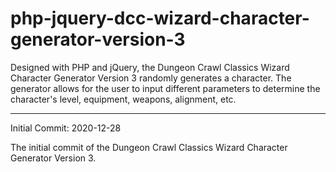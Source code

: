 # php-jquery-dcc-wizard-character-generator-version-3
Designed with PHP and jQuery, the Dungeon Crawl Classics Wizard Character Generator Version 3 randomly generates a character. The generator allows for the user to input different parameters to determine the character's level, equipment, weapons, alignment, etc.

----------------------

Initial Commit: 2020-12-28

The initial commit of the Dungeon Crawl Classics Wizard Character Generator Version 3.
